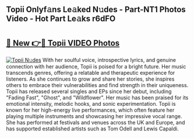 ## Topii Onlyf𝚊ns Le𝚊ked N𝚞des - Part-NT1 Photos Video - Hot Part Le𝚊ks r6dFO

# <h2><a href="http://ab97866.deff.icu/?id=Topii">🔗 New 👉🔴 Topii VIDEO Photos</a></h2>

[![Topii N𝚞des](https://i.imgur.com/rIISA9y.gif)](http://ab97866.deff.icu/?id=Topii)
With her soulful voice, introspective lyrics, and genuine connection with her audience, Topii is poised for a bright future. Her music transcends genres, offering a relatable and therapeutic experience for listeners. As she continues to grow and share her stories, she inspires others to embrace their vulnerabilities and find strength in their uniqueness. Topii has released several singles and EPs since her debut, including "Fading Fast", "Ghost", and "Wildflower". Her music has been praised for its emotional intensity, melodic hooks, and sonic experimentation. Topii is known for her high-energy live performances, which often feature her playing multiple instruments and showcasing her impressive vocal range. She has performed at festivals and venues across the UK and Europe, and has supported established artists such as Tom Odell and Lewis Capaldi.
